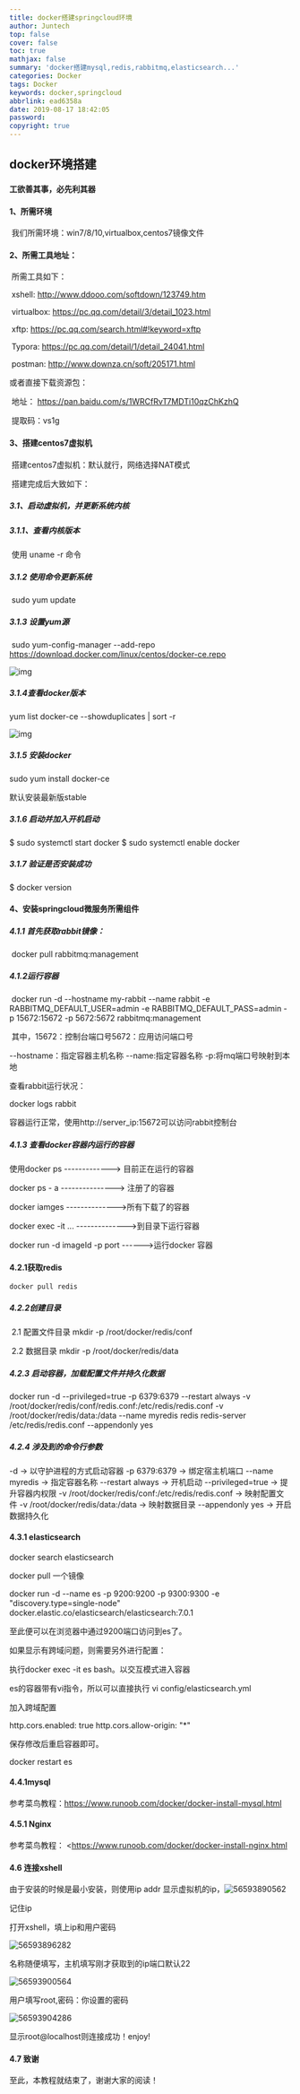 ```yaml
---
title: docker搭建springcloud环境
author: Juntech
top: false
cover: false
toc: true
mathjax: false
summary: 'docker搭建mysql,redis,rabbitmq,elasticsearch...'
categories: Docker
tags: Docker
keywords: docker,springcloud
abbrlink: ead6358a
date: 2019-08-17 18:42:05
password:
copyright: true
---
```


## docker环境搭建 

####                       工欲善其事，必先利其器

#### 1、所需环境

​	我们所需环境：win7/8/10,virtualbox,centos7镜像文件

#### 2、所需工具地址：

​	所需工具如下： 

​		xshell: <http://www.ddooo.com/softdown/123749.htm>

​		virtualbox: <https://pc.qq.com/detail/3/detail_1023.html>

​		xftp: <https://pc.qq.com/search.html#!keyword=xftp>

​		Typora: <https://pc.qq.com/detail/1/detail_24041.html>

​		postman: <http://www.downza.cn/soft/205171.html>

或者直接下载资源包：

​		 地址： https://pan.baidu.com/s/1WRCfRvT7MDTi10qzChKzhQ

​		提取码：vs1g

#### 3、搭建centos7虚拟机

​  	搭建centos7虚拟机：默认就行，网络选择NAT模式

​	搭建完成后大致如下：

##### 3.1、启动虚拟机，并更新系统内核

##### 3.1.1、查看内核版本

​	使用 uname -r 命令

##### 3.1.2 使用命令更新系统

​	sudo yum update

##### 3.1.3 设置yum源

​	sudo yum-config-manager --add-repo https://download.docker.com/linux/centos/docker-ce.repo

![img](https://images2017.cnblogs.com/blog/1107037/201801/1107037-20180128094640209-1433322312.png)

##### 3.1.4查看docker版本 


yum list docker-ce --showduplicates | sort -r


![img](https://images2017.cnblogs.com/blog/1107037/201801/1107037-20180128095038600-772177322.png)

##### 3.1.5 安装docker


sudo yum install docker-ce


默认安装最新版stable

#####  3.1.6 启动并加入开机启动


$ sudo systemctl start docker
$ sudo systemctl enable docker


##### 3.1.7 验证是否安装成功


$ docker version




#### 4、安装springcloud微服务所需组件

#####  4.1.1 **首先获取rabbit镜像：**

​	docker pull rabbitmq:management

#####  4.1.2运行容器

​	docker run -d --hostname my-rabbit --name rabbit -e RABBITMQ_DEFAULT_USER=admin -e RABBITMQ_DEFAULT_PASS=admin -p 15672:15672 -p 5672:5672 rabbitmq:management 

​	其中，15672：控制台端口号5672：应用访问端口号


--hostname：指定容器主机名称
--name:指定容器名称
-p:将mq端口号映射到本地


查看rabbit运行状况：


docker logs rabbit


容器运行正常，使用http://server_ip:15672可以访问rabbit控制台

##### 4.1.3 查看docker容器内运行的容器

使用docker ps    -------------> 目前正在运行的容器

docker ps - a     ---------------> 注册了的容器

docker iamges    -------------->所有下载了的容器

docker exec -it ... -------------->到目录下运行容器

docker run -d imageId -p port  ------>运行docker 容器

#### 4.2.1获取redis
	docker pull redis

#####  4.2.2创建目录

​	2.1 配置文件目录  mkdir -p /root/docker/redis/conf

​	2.2 数据目录  mkdir -p /root/docker/redis/data

##### 4.2.3 启动容器，加载配置文件并持久化数据

docker run -d --privileged=true -p 6379:6379 --restart always -v /root/docker/redis/conf/redis.conf:/etc/redis/redis.conf -v /root/docker/redis/data:/data --name myredis redis redis-server /etc/redis/redis.conf --appendonly yes

##### 4.2.4 涉及到的命令行参数


-d                                                  -> 以守护进程的方式启动容器
-p 6379:6379                                        -> 绑定宿主机端口
--name myredis                                      -> 指定容器名称
--restart always                                    -> 开机启动
--privileged=true                                   -> 提升容器内权限
-v /root/docker/redis/conf:/etc/redis/redis.conf    -> 映射配置文件
-v /root/docker/redis/data:/data                    -> 映射数据目录
--appendonly yes                                    -> 开启数据持久化


#### 4.3.1 elasticsearch

docker search elasticsearch

docker pull 一个镜像

docker run -d --name es -p 9200:9200 -p 9300:9300 -e "discovery.type=single-node" docker.elastic.co/elasticsearch/elasticsearch:7.0.1


至此便可以在浏览器中通过9200端口访问到es了。

如果显示有跨域问题，则需要另外进行配置：


执行docker exec -it es bash。以交互模式进入容器

es的容器带有vi指令，所以可以直接执行 vi config/elasticsearch.yml

加入跨域配置

http.cors.enabled: true
http.cors.allow-origin: "*"


保存修改后重启容器即可。

docker restart es


#### 4.4.1mysql

参考菜鸟教程：<https://www.runoob.com/docker/docker-install-mysql.html>

#### 4.5.1 Nginx

参考菜鸟教程： <https://www.runoob.com/docker/docker-install-nginx.html

#### 4.6 连接xshell

由于安装的时候是最小安装，则使用ip addr 显示虚拟机的ip，![56593890562](C:\Users\Ryan\AppData\Local\Temp\1565938905627.png)

记住ip

打开xshell，填上ip和用户密码

![56593896282](C:\Users\Ryan\AppData\Local\Temp\1565938962821.png)

名称随便填写，主机填写刚才获取到的ip端口默认22

![56593900564](C:\Users\Ryan\AppData\Local\Temp\1565939005643.png)

用户填写root,密码：你设置的密码

![56593904286](C:\Users\Ryan\AppData\Local\Temp\1565939042869.png)

显示root@localhost则连接成功！enjoy!

#### 4.7 致谢

至此，本教程就结束了，谢谢大家的阅读！